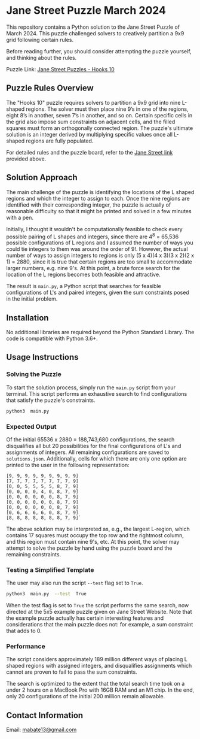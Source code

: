 # Jane Street Puzzle March 2024

This repository contains a Python solution to the Jane Street Puzzle of March 2024. This puzzle challenged solvers to creatively partition a 9x9 grid following certain rules.

Before reading further, you should consider attempting the puzzle yourself, and thinking about the rules.

Puzzle Link: [Jane Street Puzzles - Hooks 10](https://www.janestreet.com/puzzles/hooks-10-index/)

## Puzzle Rules Overview

The "Hooks 10" puzzle requires solvers to partition a 9x9 grid into nine L-shaped regions. The solver must then place nine 9’s in one of the regions, eight 8’s in another, seven 7’s in another, and so on. Certain specific cells in the grid also impose sum constraints on adjacent cells, and the filled squares must form an orthogonally connected region. The puzzle's ultimate solution is an integer derived by multiplying specific values once all L-shaped regions are fully populated.

For detailed rules and the puzzle board, refer to the [Jane Street link](https://www.janestreet.com/puzzles/hooks-10-index/) provided above.

## Solution Approach

The main challenge of the puzzle is identifying the locations of the L shaped regions and which the integer to assign to each. Once the nine regions are identified with their corresponding integer, the puzzle is actually of reasonable difficulty so that it might be printed and solved in a few minutes with a pen.

Initially, I thought it wouldn't be computationally feasible to check every possible pairing of L shapes and integers, since there are 4<sup>8</sup> = 65,536 possible configurations of L regions and I assumed the number of ways you could tie integers to them was around the order of 9!. However, the actual number of ways to assign integers to regions is only (5 x 4)(4 x 3)(3 x 2)(2 x 1) = 2880, since it is true that certain regions are too small to accommodate larger numbers, e.g. nine 9's. At this point, a brute force search for the location of the L regions becomes both feasible and attractive.

The result is `main.py`, a Python script that searches for feasible configurations of L's and paired integers, given the sum constraints posed in the initial problem.

## Installation

No additional libraries are required beyond the Python Standard Library. The code is compatible with Python 3.6+.

## Usage Instructions

### Solving the Puzzle

To start the solution process, simply run the `main.py` script from your terminal. This script performs an exhaustive search to find configurations that satisfy the puzzle's constraints.

```sh
python3  main.py
```

### Expected Output

Of the initial 65536 x 2880 = 188,743,680 configurations, the search disqualifies all but 20 possibilities for the final configurations of L's and assignments of integers. All remaining configurations are saved to `solutions.json`. Additionally, cells for which there are only one option are printed to the user in the following representation:

```plaintext
[9, 9, 9, 9, 9, 9, 9, 9, 9]
[7, 7, 7, 7, 7, 7, 7, 7, 9]
[0, 0, 5, 5, 5, 5, 8, 7, 9]
[0, 0, 0, 0, 4, 0, 8, 7, 9]
[0, 0, 0, 0, 0, 0, 8, 7, 9]
[0, 0, 0, 0, 0, 0, 8, 7, 9]
[0, 0, 0, 0, 0, 0, 8, 7, 9]
[0, 6, 6, 6, 6, 0, 8, 7, 9]
[8, 8, 8, 8, 8, 8, 8, 7, 9]`
```

The above solution may be interpreted as, e.g., the largest L-region, which contains 17 squares must occupy the top row and the rightmost column, and this region must contain nine 9's, etc. At this point, the solver may attempt to solve the puzzle by hand using the puzzle board and the remaining constraints.

### Testing a Simplified Template

The user may also run the script `--test` flag set to `True`.

```sh
python3  main.py  --test  True
```

When the test flag is set to `True` the script performs the same search, now directed at the 5x5 example puzzle given on Jane Street Website. Note that the example puzzle actually has certain interesting features and considerations that the main puzzle does not: for example, a sum constraint that adds to 0.

### Performance

The script considers approximately 189 million different ways of placing L shaped regions with assigned integers, and disqualifies assignments which cannot are proven to fail to pass the sum constraints.

The search is optimized to the extent that the total search time took on a under 2 hours on a MacBook Pro with 16GB RAM and an M1 chip. In the end, only 20 configurations of the initial 200 million remain allowable.

## Contact Information
  
Email: <mabate13@gmail.com>
